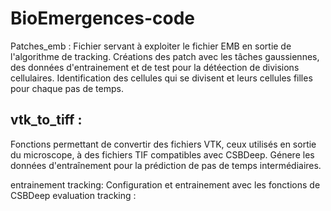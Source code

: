 # BioEmergences-code

Patches_emb : Fichier servant à exploiter le fichier EMB en sortie de l'algorithme de tracking. Créations des patch avec les tâches gaussiennes, des données 
              d'entrainement et de test pour la détéection de divisions cellulaires. Identification des cellules qui se divisent et leurs cellules filles pour chaque                 pas de temps.

## vtk_to_tiff : 
Fonctions permettant de convertir des fichiers VTK, ceux utilisés en sortie du microscope, à des fichiers TIF compatibles avec CSBDeep. Génere les données
              d'entraînement pour la prédiction de pas de temps intermédiaires.


entrainement tracking: Configuration et entrainement avec les fonctions de CSBDeep
evaluation tracking : 
